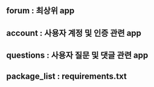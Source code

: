 ##  forum : 최상위 app 
## account : 사용자 계정 및 인증 관련 app
## questions : 사용자 질문 및 댓글 관련 app
 
## package_list : requirements.txt
